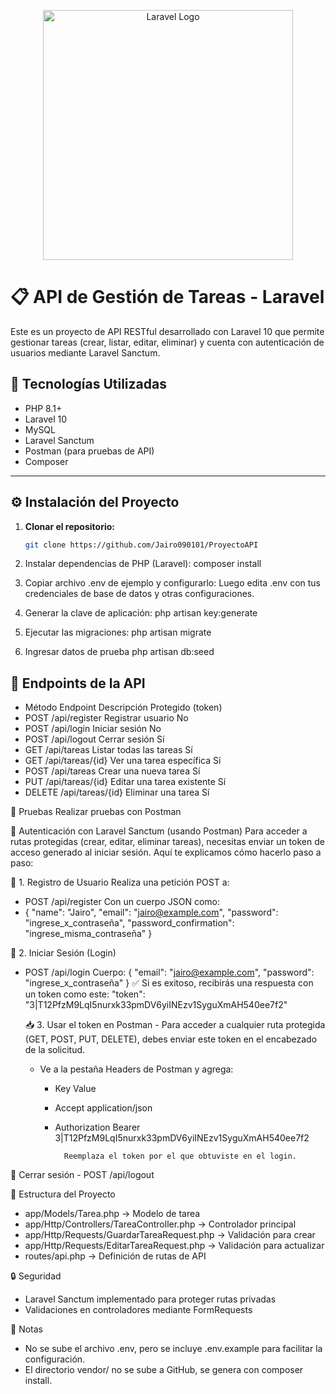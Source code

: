 <p align="center"><a href="https://laravel.com" target="_blank"><img src="https://raw.githubusercontent.com/laravel/art/master/logo-lockup/5%20SVG/2%20CMYK/1%20Full%20Color/laravel-logolockup-cmyk-red.svg" width="400" alt="Laravel Logo"></a></p>

# 📋 API de Gestión de Tareas - Laravel

Este es un proyecto de API RESTful desarrollado con Laravel 10 que permite gestionar tareas (crear, listar, editar, eliminar) y cuenta con autenticación de usuarios mediante Laravel Sanctum.

## 🚀 Tecnologías Utilizadas

- PHP 8.1+
- Laravel 10
- MySQL
- Laravel Sanctum
- Postman (para pruebas de API)
- Composer

---

## ⚙️ Instalación del Proyecto

1. **Clonar el repositorio:**

   ```bash
   git clone https://github.com/Jairo090101/ProyectoAPI

2. Instalar dependencias de PHP (Laravel):
    composer install

3. Copiar archivo .env de ejemplo y configurarlo:
    Luego edita .env con tus credenciales de base de datos y otras configuraciones.

4. Generar la clave de aplicación:
    php artisan key:generate

5. Ejecutar las migraciones:
   php artisan migrate

6. Ingresar datos de prueba
   php artisan db:seed


## 📡 Endpoints de la API
-  Método	Endpoint	        Descripción	Protegido         (token)
- POST	/api/register	    Registrar usuario	            No
- POST	/api/login	        Iniciar sesión	                No
- POST	/api/logout	        Cerrar sesión	                Sí
- GET	    /api/tareas	        Listar todas las tareas	        Sí
- GET	    /api/tareas/{id}	Ver una tarea específica	    Sí
- POST	/api/tareas	        Crear una nueva tarea	        Sí
- PUT	    /api/tareas/{id}	Editar una tarea existente	    Sí
- DELETE	/api/tareas/{id}	Eliminar una tarea	            Sí

  

🧪 Pruebas
Realizar pruebas con Postman

🔐 Autenticación con Laravel Sanctum (usando Postman)
Para acceder a rutas protegidas (crear, editar, eliminar tareas), necesitas enviar un token de acceso generado al iniciar sesión. Aquí te explicamos cómo hacerlo paso a paso:

📌 1. Registro de Usuario
Realiza una petición POST a:
- POST /api/register
    Con un cuerpo JSON como:
- {
  "name": "Jairo",
  "email": "jairo@example.com",
  "password": "ingrese_x_contraseña",
  "password_confirmation": "ingrese_misma_contraseña"
   }

🔑 2. Iniciar Sesión (Login)
- POST /api/login
    Cuerpo:
    {
      "email": "jairo@example.com",
      "password": "ingrese_x_contraseña"
    }
  ✅ Si es exitoso, recibirás una respuesta con un token como este: "token": "3|T12PfzM9LqI5nurxk33pmDV6yiINEzv1SyguXmAH540ee7f2"

  📥 3. Usar el token en Postman
      - Para acceder a cualquier ruta protegida (GET, POST, PUT, DELETE), debes enviar este token en el encabezado de la solicitud.

  - Ve a la pestaña Headers de Postman y agrega:

    - Key	Value
    - Accept	application/json
    - Authorization	Bearer 3|T12PfzM9LqI5nurxk33pmDV6yiINEzv1SyguXmAH540ee7f2

            Reemplaza el token por el que obtuviste en el login.

🚪 Cerrar sesión
    - POST /api/logout
    

📁 Estructura del Proyecto
- app/Models/Tarea.php → Modelo de tarea
- app/Http/Controllers/TareaController.php → Controlador principal
- app/Http/Requests/GuardarTareaRequest.php → Validación para crear
- app/Http/Requests/EditarTareaRequest.php → Validación para actualizar
- routes/api.php → Definición de rutas de API

🔒 Seguridad
- Laravel Sanctum implementado para proteger rutas privadas
- Validaciones en controladores mediante FormRequests

📌 Notas
- No se sube el archivo .env, pero se incluye .env.example para facilitar la configuración.
- El directorio vendor/ no se sube a GitHub, se genera con composer install.
   
